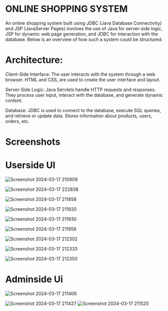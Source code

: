 # ONLINE SHOPPING SYSTEM

An online shopping system built using JDBC (Java Database Connectivity) and JSP (JavaServer Pages) involves the use of Java for server-side logic, JSP for dynamic web page generation, and JDBC for interaction with the database. Below is an overview of how such a system could be structured:

# Architecture:
 Client-Side Interface:
The user interacts with the system through a web browser.
HTML and CSS,  are used to create the user interface and  layout.

 Server-Side Logic:
Java Servlets handle HTTP requests and responses. They process user input, interact with the database, and generate dynamic content.

 Database:
JDBC is used to connect to the database, execute SQL queries, and retrieve or update data.
Stores information about products, users, orders, etc.

# Screenshots

# Userside UI

![Screenshot 2024-03-17 210909](https://github.com/Jyotikumari543/Online_Shopping_System/assets/113599566/d4017ace-19f8-4e88-b6fc-b779bbb12272)

 
![Screenshot 2024-03-17 222838](https://github.com/Jyotikumari543/Online_Shopping_System/assets/113599566/fd4fc2e7-4605-4a58-8fbe-d1e1d7becffc)


![Screenshot 2024-03-17 211858](https://github.com/Jyotikumari543/Online_Shopping_System/assets/113599566/dff17b67-34b0-40e8-8031-293749ab616f)


![Screenshot 2024-03-17 211920](https://github.com/Jyotikumari543/Online_Shopping_System/assets/113599566/04414afd-e6c9-4928-81e5-accf53ed16a2)


![Screenshot 2024-03-17 211930](https://github.com/Jyotikumari543/Online_Shopping_System/assets/113599566/776b00a6-c267-477c-acd4-1590132e3848)


![Screenshot 2024-03-17 211956](https://github.com/Jyotikumari543/Online_Shopping_System/assets/113599566/c7d11ff0-dadf-4a0d-aa5c-51b0a8c281d7)


![Screenshot 2024-03-17 212302](https://github.com/Jyotikumari543/Online_Shopping_System/assets/113599566/0a655e93-4a59-4b4e-8efb-17770292025b)


![Screenshot 2024-03-17 212333](https://github.com/Jyotikumari543/Online_Shopping_System/assets/113599566/30f6055b-ca0d-4b1a-bc5e-e3a07cf07f63)


![Screenshot 2024-03-17 212350](https://github.com/Jyotikumari543/Online_Shopping_System/assets/113599566/1eaaac94-77df-4b53-ab8c-ce9ef73c0452)


# Adminside Ui
![Screenshot 2024-03-17 211406](https://github.com/Jyotikumari543/Online_Shopping_System/assets/113599566/4464c02d-2538-4537-9a57-937b99a26b95)

![Screenshot 2024-03-17 211427](https://github.com/Jyotikumari543/Online_Shopping_System/assets/113599566/860c9ba1-80a1-47a0-b469-d23dc3b346ac)
![Screenshot 2024-03-17 211520](https://github.com/Jyotikumari543/Online_Shopping_System/assets/113599566/608fedf6-d15b-4dd3-a3fd-cf4973656d37)
